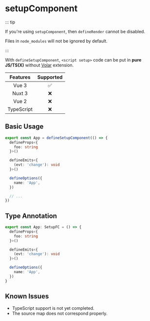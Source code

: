 # setupComponent

<StabilityLevel level="experimental" />

::: tip

If you're using `setupComponent`, then `defineRender` cannot be disabled.

Files in `node_modules` will not be ignored by default.

:::

With `defineSetupComponent`, `<script setup>` code can be put in **pure JS/TS(X)** without [Volar](https://github.com/johnsoncodehk/volar) extension.

|  Features  |     Supported      |
| :--------: | :----------------: |
|   Vue 3    | :white_check_mark: |
|   Nuxt 3   |        :x:         |
|   Vue 2    |        :x:         |
| TypeScript |        :x:         |

## Basic Usage

```ts
export const App = defineSetupComponent(() => {
  defineProps<{
    foo: string
  }>()

  defineEmits<{
    (evt: 'change'): void
  }>()

  defineOptions({
    name: 'App',
  })

  // ...
})
```

## Type Annotation

```ts
export const App: SetupFC = () => {
  defineProps<{
    foo: string
  }>()

  defineEmits<{
    (evt: 'change'): void
  }>()

  defineOptions({
    name: 'App',
  })
}
```

## Known Issues

- TypeScript support is not yet completed.
- The source map does not correspond properly.
